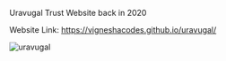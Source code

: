 Uravugal Trust Website back in 2020

Website Link: https://vigneshacodes.github.io/uravugal/

![uravugal](https://github.com/vigneshacodes/uravugal/assets/134355192/07fa5a04-e055-455d-9d2b-b7b2b21ce395)
